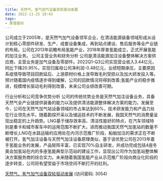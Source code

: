 ```yaml
---
title: 天然气、氢气加气设备双轮驱动发展
date: 2022-11-25 18:43
tags:
- 厚普股份
---
```

公司成立于2005年，是天然气加气设备领军企业，在清洁能源装备领域形成从设计到核心零部件研发、生产、成套设备集成，再到站点建设、售后服务等全产业链的布局。公司在2013年前瞻布局氢能产业，2018年厚普氢能成立，正式开展氢能的加注业务。
公司主营业务和财务分析
公司是清洁能源加注设备整体解决方案供应商，主营业务是加气设备及零部件。2022Q1-Q3公司实现营业收入3.44亿元，同比下降20.95%，实现归属母公司净利润-0.48亿元，业绩短期承压，主要原因系疫情导致项目回款延后、上游原材价格上涨导致毛利受损以及加大研发投入等。预计随着国内疫情逐步得到缓解，公司的回款情况将得到改善;氢能产业的稳步推进，规模增长驱动毛利得到改善，未来公司业绩改善可期。
<!-- more -->
行业分析和公司竞争优势分析
公司的传统优势业务是天然气加注设备业务，具备天然气全产业链提供装备的能力以及提供清洁能源整体解决方案的能力。发展至今，公司在天然气加气站设备领域的市占率达到60%，技术研发能力和产品力处在行业领先水平。随着勘探开采以及储运技术的不断发展，我国天然气的消费量呈现出稳定的上升趋势。LNG基于储存效率高、清洁性能好的特点，在汽车领域特别是重卡和城市客车中的运用范围不断扩大，进而推动我国天然气加氢站的数量不断增长;LNG在水路运输的应用处在内河示范推广阶段，船舶加注的需求正在不断被打开。氢气加注设备与天然气加注设备原理类似，基于该优势公司在2013年着手氢能业务的发展，产品矩阵丰富，已实现70%自主研发，并成功完成包括4座冬奥会加氢站在内的多座氢能典型示范站的建设工作，显现出公司作为加氢站整体解决方案服务商的综合实力。未来随着我国氢能产业从示范推广阶段向商业化阶段的逐步转变，公司将有望受益于市场空间不断打开的红利。

[天然气、氢气加气设备双轮驱动发展](https://url12.ctfile.com/f/3948612-733911821-552ca4?p=3054)
(访问密码: 3054)

